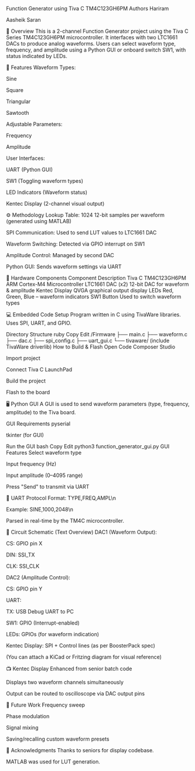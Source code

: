 Function Generator using Tiva C TM4C123GH6PM
Authors
Hariram

Aasheik Saran

🧠 Overview
This is a 2-channel Function Generator project using the Tiva C Series TM4C123GH6PM microcontroller. It interfaces with two LTC1661 DACs to produce analog waveforms. Users can select waveform type, frequency, and amplitude using a Python GUI or onboard switch SW1, with status indicated by LEDs.

🔧 Features
Waveform Types:

Sine

Square

Triangular

Sawtooth

Adjustable Parameters:

Frequency

Amplitude

User Interfaces:

UART (Python GUI)

SW1 (Toggling waveform types)

LED Indicators (Waveform status)

Kentec Display (2-channel visual output)

⚙️ Methodology
Lookup Table: 1024 12-bit samples per waveform (generated using MATLAB)

SPI Communication: Used to send LUT values to LTC1661 DAC

Waveform Switching: Detected via GPIO interrupt on SW1

Amplitude Control: Managed by second DAC

Python GUI: Sends waveform settings via UART

🔌 Hardware Components
Component	Description
Tiva C TM4C123GH6PM	ARM Cortex-M4 Microcontroller
LTC1661 DAC (x2)	12-bit DAC for waveform & amplitude
Kentec Display	QVGA graphical output display
LEDs	Red, Green, Blue – waveform indicators
SW1 Button	Used to switch waveform types

💻 Embedded Code Setup
Program written in C using TivaWare libraries. Uses SPI, UART, and GPIO.

Directory Structure
ruby
Copy
Edit
/Firmware
  ├── main.c
  ├── waveform.c
  ├── dac.c
  ├── spi_config.c
  ├── uart_gui.c
  └── tivaware/ (include TivaWare driverlib)
How to Build & Flash
Open Code Composer Studio

Import project

Connect Tiva C LaunchPad

Build the project

Flash to the board

🖥️ Python GUI
A GUI is used to send waveform parameters (type, frequency, amplitude) to the Tiva board.

GUI Requirements
pyserial

tkinter (for GUI)

Run the GUI
bash
Copy
Edit
python3 function_generator_gui.py
GUI Features
Select waveform type

Input frequency (Hz)

Input amplitude (0–4095 range)

Press "Send" to transmit via UART

📡 UART Protocol
Format: TYPE,FREQ,AMPL\n

Example: SINE,1000,2048\n

Parsed in real-time by the TM4C microcontroller.

🧾 Circuit Schematic (Text Overview)
DAC1 (Waveform Output):

CS: GPIO pin X

DIN: SSI_TX

CLK: SSI_CLK

DAC2 (Amplitude Control):

CS: GPIO pin Y

UART:

TX: USB Debug UART to PC

SW1: GPIO (Interrupt-enabled)

LEDs: GPIOs (for waveform indication)

Kentec Display: SPI + Control lines (as per BoosterPack spec)

(You can attach a KiCad or Fritzing diagram for visual reference)

📺 Kentec Display
Enhanced from senior batch code

Displays two waveform channels simultaneously

Output can be routed to oscilloscope via DAC output pins

🧠 Future Work
Frequency sweep

Phase modulation

Signal mixing

Saving/recalling custom waveform presets

🙏 Acknowledgments
Thanks to seniors for display codebase.

MATLAB was used for LUT generation.

